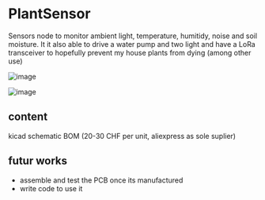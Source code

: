 # PlantSensor
Sensors node to monitor ambient light, temperature, humitidy, noise and soil moisture.
It it also able to drive a water pump and two light and have a LoRa transceiver to hopefully prevent my house plants from dying (among other use)


![image](https://user-images.githubusercontent.com/15912256/173457969-1ef0dad0-d3d3-4e9f-94d5-d504dadfc579.png)

![image](https://user-images.githubusercontent.com/15912256/173457909-618eddaf-73d9-41d9-a81c-17c46abfab27.png)

## content
kicad schematic
BOM (20-30 CHF per unit, aliexpress as sole suplier)

## futur works
- assemble and test the PCB once its manufactured
- write code to use it
